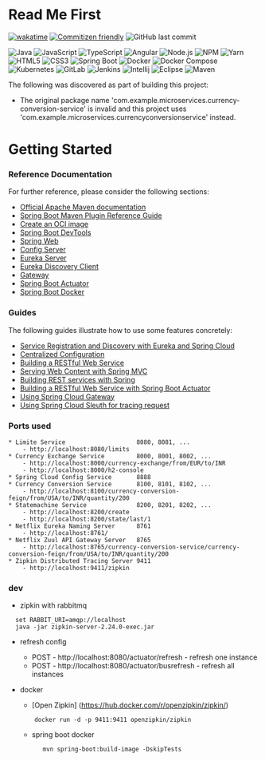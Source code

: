 # Read Me First

[![wakatime](https://wakatime.com/badge/user/f64b4287-ccd2-422f-a4b2-01e67f19827b/project/b8a17c62-fcd2-4eb0-b6d1-749af87f69bb.svg)](https://wakatime.com/badge/user/f64b4287-ccd2-422f-a4b2-01e67f19827b/project/b8a17c62-fcd2-4eb0-b6d1-749af87f69bb)
[![Commitizen friendly](https://img.shields.io/badge/commitizen-friendly-brightgreen.svg)](http://commitizen.github.io/cz-cli/)
![GitHub last commit](https://img.shields.io/github/last-commit/fidelisfelipe/microservices)

![Java](https://img.shields.io/badge/-Java-000?&logo=Java&logoColor=007396)
![JavaScript](https://img.shields.io/badge/-JavaScript-000?&logo=JavaScript&logoColor=ddc508)
![TypeScript](https://img.shields.io/badge/-TypeScript-000?&logo=TypeScript&logoColor=007ACC)
![Angular](https://img.shields.io/badge/-Angular-000?&logo=Angular&logoColor=dd0031)
![Node.js](https://img.shields.io/badge/-Node.js-000?&logo=node.js&logoColor=339933)
![NPM](https://img.shields.io/badge/-NPM-000?&logo=npm&logoColor=CB3837)
![Yarn](https://img.shields.io/badge/-Yarn-000?&logo=yarn&logoColor=2C8EBB)
![HTML5](https://img.shields.io/badge/-HTML5-000?&logo=HTML5)
![CSS3](https://img.shields.io/badge/-CSS3-000?&logo=CSS3&logoColor=1572B6)
![Spring Boot](https://img.shields.io/badge/-Spring%20Boot-000?&logo=SpringBoot&logoColor=6DB33F)
![Docker](https://img.shields.io/badge/-Docker-000?&logo=Docker&logoColor=2496ED)
![Docker Compose](https://img.shields.io/badge/-Docker%20Compose-000?&logo=Docker&logoColor=2496ED)
![Kubernetes](https://img.shields.io/badge/-Kubernetes-000?&logo=Kubernetes&logoColor=326CE5)
![GitLab](https://img.shields.io/badge/-GitLab-000?&logo=GitLab&logoColor=FCA121)
![Jenkins](https://img.shields.io/badge/-Jenkins-000?&logo=Jenkins&logoColor=D24939)
![Intellij](https://img.shields.io/badge/-Intelij-000?&logo=IntelliJIDEA&logoColor=000000)
![Eclipse](https://img.shields.io/badge/-Eclipse-000?&logo=EclipseIDE&logoColor=2C2255)
![Maven](https://img.shields.io/badge/-Maven-000?&logo=ApacheMaven&logoColor=C71A36)


The following was discovered as part of building this project:

* The original package name 'com.example.microservices.currency-conversion-service' is invalid and this project uses 'com.example.microservices.currencyconversionservice' instead.

# Getting Started

### Reference Documentation
For further reference, please consider the following sections:

* [Official Apache Maven documentation](https://maven.apache.org/guides/index.html)
* [Spring Boot Maven Plugin Reference Guide](https://docs.spring.io/spring-boot/docs/2.7.7/maven-plugin/reference/html/)
* [Create an OCI image](https://docs.spring.io/spring-boot/docs/2.7.7/maven-plugin/reference/html/#build-image)
* [Spring Boot DevTools](https://docs.spring.io/spring-boot/docs/2.7.7/reference/htmlsingle/#using.devtools)
* [Spring Web](https://docs.spring.io/spring-boot/docs/2.7.7/reference/htmlsingle/#web)
* [Config Server](https://docs.spring.io/spring-cloud-config/docs/current/reference/html/#_spring_cloud_config_server)
* [Eureka Server](https://docs.spring.io/spring-cloud-netflix/docs/current/reference/html/#spring-cloud-eureka-server)
* [Eureka Discovery Client](https://docs.spring.io/spring-cloud-netflix/docs/current/reference/html/#service-discovery-eureka-clients)
* [Gateway](https://docs.spring.io/spring-cloud-gateway/docs/current/reference/html/)
* [Spring Boot Actuator](https://docs.spring.io/spring-boot/docs/2.7.7/reference/htmlsingle/#actuator)
* [Spring Boot Docker](https://docs.spring.io/spring-boot/docs/2.7.7/reference/htmlsingle/#build-image)


### Guides
The following guides illustrate how to use some features concretely:

* [Service Registration and Discovery with Eureka and Spring Cloud](https://spring.io/guides/gs/service-registration-and-discovery/)
* [Centralized Configuration](https://spring.io/guides/gs/centralized-configuration/)
* [Building a RESTful Web Service](https://spring.io/guides/gs/rest-service/)
* [Serving Web Content with Spring MVC](https://spring.io/guides/gs/serving-web-content/)
* [Building REST services with Spring](https://spring.io/guides/tutorials/rest/)
* [Building a RESTful Web Service with Spring Boot Actuator](https://spring.io/guides/gs/actuator-service/)
* [Using Spring Cloud Gateway](https://github.com/spring-cloud-samples/spring-cloud-gateway-sample)
* [Using Spring Cloud Sleuth for tracing request](https://spring.io/projects/spring-cloud-sleuth)

### Ports used
    * Limite Service                    8080, 8081, ...        
        - http://localhost:8080/limits
    * Currency Exchange Service         8000, 8001, 8002, ...   
        - http://localhost:8000/currency-exchange/from/EUR/to/INR
        - http://localhost:8000/h2-console
    * Spring Cloud Config Service       8888
    * Currency Conversion Service       8100, 8101, 8102, ...
        - http://localhost:8100/currency-conversion-feign/from/USA/to/INR/quantity/200
    * Statemachine Service              8200, 8201, 8202, ...
        - http://localhost:8200/create
        - http://localhost:8200/state/last/1
    * Netflix Eureka Naming Server      8761                    
        - http://localhost:8761/
    * Netflix Zuul API Gateway Server   8765                    
        - http://localhost:8765/currency-conversion-service/currency-conversion-feign/from/USA/to/INR/quantity/200
    * Zipkin Distributed Tracing Server 9411                    
        - http://localhost:9411/zipkin

### dev
  * zipkin with rabbitmq
  ```
    set RABBIT_URI=amqp://localhost 
    java -jar zipkin-server-2.24.0-exec.jar
  ```
  * refresh config
    - POST - http://localhost:8080/actuator/refresh - refresh one instance
    - POST - http://localhost:8080/actuator/busrefresh - refresh all instances
	
 * docker
    - [Open Zipkin] (https://hub.docker.com/r/openzipkin/zipkin/)
	```
		docker run -d -p 9411:9411 openzipkin/zipkin
	```
 
   * spring boot docker
     ```
        mvn spring-boot:build-image -DskipTests
     ```
   